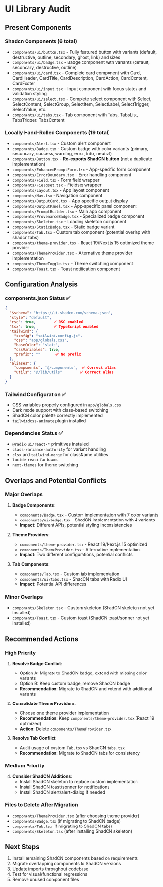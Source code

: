 # UI Library Audit

## Present Components

### Shadcn Components (6 total)
- `components/ui/button.tsx` - Fully featured button with variants (default, destructive, outline, secondary, ghost, link) and sizes
- `components/ui/badge.tsx` - Badge component with variants (default, secondary, destructive, outline)
- `components/ui/card.tsx` - Complete card component with Card, CardHeader, CardTitle, CardDescription, CardAction, CardContent, CardFooter
- `components/ui/input.tsx` - Input component with focus states and validation styling
- `components/ui/select.tsx` - Complete select component with Select, SelectContent, SelectGroup, SelectItem, SelectLabel, SelectTrigger, SelectValue, etc.
- `components/ui/tabs.tsx` - Tab component with Tabs, TabsList, TabsTrigger, TabsContent

### Locally Hand-Rolled Components (19 total)
- `components/Alert.tsx` - Custom alert component
- `components/Badge.tsx` - Custom badge with color variants (primary, secondary, success, warning, error, info, neutral)
- `components/Button.tsx` - **Re-exports ShadCN button** (not a duplicate implementation)
- `components/EnhancedPromptForm.tsx` - App-specific form component
- `components/ErrorBoundary.tsx` - Error handling component
- `components/Field.tsx` - Form field wrapper
- `components/Fieldset.tsx` - Fieldset wrapper
- `components/Layout.tsx` - App layout component
- `components/Nav.tsx` - Navigation component
- `components/OutputCard.tsx` - App-specific output display
- `components/OutputPanel.tsx` - App-specific panel component
- `components/PromptBuilder.tsx` - Main app component
- `components/ProvenanceBadge.tsx` - Specialized badge component
- `components/Skeleton.tsx` - Loading skeleton component
- `components/StaticBadge.tsx` - Static badge variant
- `components/Tab.tsx` - Custom tab component (potential overlap with shadcn tabs)
- `components/theme-provider.tsx` - React 19/Next.js 15 optimized theme provider
- `components/ThemeProvider.tsx` - Alternative theme provider implementation
- `components/ThemeToggle.tsx` - Theme switching component
- `components/Toast.tsx` - Toast notification component

## Configuration Analysis

### components.json Status ✅
```json
{
  "$schema": "https://ui.shadcn.com/schema.json",
  "style": "default",
  "rsc": true,        ✅ RSC enabled
  "tsx": true,        ✅ TypeScript enabled
  "tailwind": {
    "config": "tailwind.config.js",
    "css": "app/globals.css",
    "baseColor": "slate",
    "cssVariables": true,
    "prefix": ""       ✅ No prefix
  },
  "aliases": {
    "components": "@/components",  ✅ Correct alias
    "utils": "@/lib/utils"        ✅ Correct alias
  }
}
```

### Tailwind Configuration ✅
- CSS variables properly configured in `app/globals.css`
- Dark mode support with class-based switching
- ShadCN color palette correctly implemented
- `tailwindcss-animate` plugin installed

### Dependencies Status ✅
- `@radix-ui/react-*` primitives installed
- `class-variance-authority` for variant handling
- `clsx` and `tailwind-merge` for className utilities
- `lucide-react` for icons
- `next-themes` for theme switching

## Overlaps and Potential Conflicts

### Major Overlaps
1. **Badge Components**:
   - `components/Badge.tsx` - Custom implementation with 7 color variants
   - `components/ui/badge.tsx` - ShadCN implementation with 4 variants
   - **Impact**: Different APIs, potential styling inconsistencies

2. **Theme Providers**:
   - `components/theme-provider.tsx` - React 19/Next.js 15 optimized
   - `components/ThemeProvider.tsx` - Alternative implementation
   - **Impact**: Two different configurations, potential conflicts

3. **Tab Components**:
   - `components/Tab.tsx` - Custom tab implementation
   - `components/ui/tabs.tsx` - ShadCN tabs with Radix UI
   - **Impact**: Potential API differences

### Minor Overlaps
- `components/Skeleton.tsx` - Custom skeleton (ShadCN skeleton not yet installed)
- `components/Toast.tsx` - Custom toast (ShadCN toast/sonner not yet installed)

## Recommended Actions

### High Priority
1. **Resolve Badge Conflict**:
   - Option A: Migrate to ShadCN badge, extend with missing color variants
   - Option B: Keep custom badge, remove ShadCN badge
   - **Recommendation**: Migrate to ShadCN and extend with additional variants

2. **Consolidate Theme Providers**:
   - Choose one theme provider implementation
   - **Recommendation**: Keep `components/theme-provider.tsx` (React 19 optimized)
   - **Action**: Delete `components/ThemeProvider.tsx`

3. **Resolve Tab Conflict**:
   - Audit usage of custom `Tab.tsx` vs ShadCN `tabs.tsx`
   - **Recommendation**: Migrate to ShadCN tabs for consistency

### Medium Priority
4. **Consider ShadCN Additions**:
   - Install ShadCN skeleton to replace custom implementation
   - Install ShadCN toast/sonner for notifications
   - Install ShadCN alert/alert-dialog if needed

### Files to Delete After Migration
- `components/ThemeProvider.tsx` (after choosing theme provider)
- `components/Badge.tsx` (if migrating to ShadCN badge)
- `components/Tab.tsx` (if migrating to ShadCN tabs)
- `components/Skeleton.tsx` (after installing ShadCN skeleton)

## Next Steps
1. Install remaining ShadCN components based on requirements
2. Migrate overlapping components to ShadCN versions
3. Update imports throughout codebase
4. Test for visual/functional regressions
5. Remove unused component files
